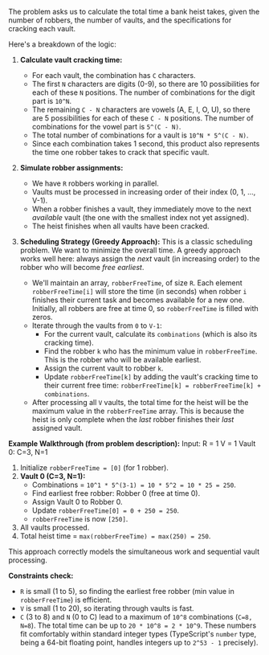 The problem asks us to calculate the total time a bank heist takes, given the number of robbers, the number of vaults, and the specifications for cracking each vault.

Here's a breakdown of the logic:

1.  **Calculate vault cracking time:**
    *   For each vault, the combination has `C` characters.
    *   The first `N` characters are digits (0-9), so there are 10 possibilities for each of these `N` positions. The number of combinations for the digit part is `10^N`.
    *   The remaining `C - N` characters are vowels (A, E, I, O, U), so there are 5 possibilities for each of these `C - N` positions. The number of combinations for the vowel part is `5^(C - N)`.
    *   The total number of combinations for a vault is `10^N * 5^(C - N)`.
    *   Since each combination takes 1 second, this product also represents the time one robber takes to crack that specific vault.

2.  **Simulate robber assignments:**
    *   We have `R` robbers working in parallel.
    *   Vaults must be processed in increasing order of their index (0, 1, ..., V-1).
    *   When a robber finishes a vault, they immediately move to the next *available* vault (the one with the smallest index not yet assigned).
    *   The heist finishes when all vaults have been cracked.

3.  **Scheduling Strategy (Greedy Approach):**
    This is a classic scheduling problem. We want to minimize the overall time. A greedy approach works well here: always assign the *next* vault (in increasing order) to the robber who will become *free earliest*.

    *   We'll maintain an array, `robberFreeTime`, of size `R`. Each element `robberFreeTime[i]` will store the time (in seconds) when robber `i` finishes their current task and becomes available for a new one. Initially, all robbers are free at time 0, so `robberFreeTime` is filled with zeros.
    *   Iterate through the vaults from `0` to `V-1`:
        *   For the current vault, calculate its `combinations` (which is also its cracking time).
        *   Find the robber `k` who has the minimum value in `robberFreeTime`. This is the robber who will be available earliest.
        *   Assign the current vault to robber `k`.
        *   Update `robberFreeTime[k]` by adding the vault's cracking time to their current free time: `robberFreeTime[k] = robberFreeTime[k] + combinations`.
    *   After processing all `V` vaults, the total time for the heist will be the maximum value in the `robberFreeTime` array. This is because the heist is only complete when the *last* robber finishes their *last* assigned vault.

**Example Walkthrough (from problem description):**
Input:
R = 1
V = 1
Vault 0: C=3, N=1

1.  Initialize `robberFreeTime = [0]` (for 1 robber).
2.  **Vault 0 (C=3, N=1):**
    *   Combinations = `10^1 * 5^(3-1) = 10 * 5^2 = 10 * 25 = 250`.
    *   Find earliest free robber: Robber 0 (free at time 0).
    *   Assign Vault 0 to Robber 0.
    *   Update `robberFreeTime[0] = 0 + 250 = 250`.
    *   `robberFreeTime` is now `[250]`.
3.  All vaults processed.
4.  Total heist time = `max(robberFreeTime) = max(250) = 250`.

This approach correctly models the simultaneous work and sequential vault processing.

**Constraints check:**
*   `R` is small (1 to 5), so finding the earliest free robber (min value in `robberFreeTime`) is efficient.
*   `V` is small (1 to 20), so iterating through vaults is fast.
*   `C` (3 to 8) and `N` (0 to C) lead to a maximum of `10^8` combinations (`C=8, N=8`). The total time can be up to `20 * 10^8 = 2 * 10^9`. These numbers fit comfortably within standard integer types (TypeScript's `number` type, being a 64-bit floating point, handles integers up to `2^53 - 1` precisely).